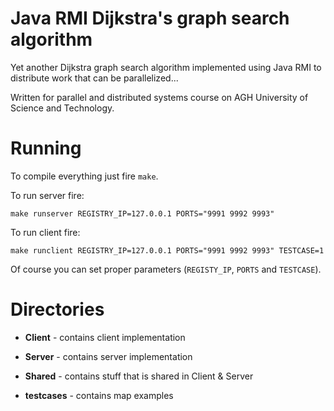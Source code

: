 # Java RMI Dijkstra's graph search algorithm

Yet another Dijkstra graph search algorithm implemented using Java RMI to distribute work that can be parallelized...

Written for parallel and distributed systems course on AGH University of Science and Technology.

# Running

To compile everything just fire `make`.

To run server fire:

```
make runserver REGISTRY_IP=127.0.0.1 PORTS="9991 9992 9993"
```

To run client fire:
```
make runclient REGISTRY_IP=127.0.0.1 PORTS="9991 9992 9993" TESTCASE=1
```

Of course you can set proper parameters (`REGISTY_IP`, `PORTS` and `TESTCASE`).


# Directories

* **Client** - contains client implementation

* **Server** - contains server implementation

* **Shared** - contains stuff that is shared in Client & Server

* **testcases** - contains map examples

